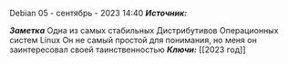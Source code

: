 
Debian
 05 - сентябрь - 2023  14:40 
***Источник:*** 

***Заметка*** 
	Одна из самых стабильных Дистрибутивов Операционных систем Linux
	Он не самый простой для понимания, но меня он заинтересовал своей таинственностью
***Ключи:*** [[2023 год]]
